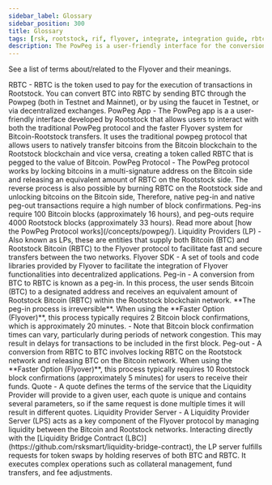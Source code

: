 ```yaml
---
sidebar_label: Glossary
sidebar_position: 300
title: Glossary
tags: [rsk, rootstock, rif, flyover, integrate, integration guide, rbtc, powpeg]
description: The PowPeg is a user-friendly interface for the conversion of BTC to RBTC and vice versa. It is secured by the powpeg protocol, which is a unique 2-way peg system that allows users to natively transfer bitcoins from the Bitcoin blockchain to the Rootstock blockchain and vice versa, creating a token called RBTC that is pegged to the value of Bitcoin.
---
```


See a list of terms about/related to the Flyover and their meanings.

<Accordion>
  <Accordion.Item eventKey="0">
    <Accordion.Header as="h3">RBTC</Accordion.Header>
    <Accordion.Body>
       - RBTC is the token used to pay for the execution of transactions in Rootstock. You can convert BTC into RBTC by sending BTC through the Powpeg (both in Testnet and Mainnet), or by using the faucet in Testnet, or via decentralized exchanges.
    </Accordion.Body>
  </Accordion.Item>
  <Accordion.Item eventKey="1">
    <Accordion.Header as="h3">PowPeg App</Accordion.Header>
    <Accordion.Body>
      - The PowPeg app is a a user-friendly interface developed by Rootstock that allows users to interact with both the traditional PowPeg protocol and the faster Flyover system for Bitcoin-Rootstock transfers. It uses the traditional powpeg protocol that allows users to natively transfer bitcoins from the Bitcoin blockchain to the Rootstock blockchain and vice versa, creating a token called RBTC that is pegged to the value of Bitcoin.
    </Accordion.Body>
  </Accordion.Item>
    <Accordion.Item eventKey="2">
    <Accordion.Header as="h3">PowPeg Protocol</Accordion.Header>
    <Accordion.Body>
      - The PowPeg protocol works by locking bitcoins in a multi-signature address on the Bitcoin side and releasing an equivalent amount of RBTC on the Rootstock side. The reverse process is also possible by burning RBTC on the Rootstock side and unlocking bitcoins on the Bitcoin side, Therefore, native peg-in and native peg-out transactions require a high number of block confirmations. Peg-ins require 100 Bitcoin blocks (approximately 16 hours), and peg-outs require 4000 Rootstock blocks (approximately 33 hours). Read more about [how the PowPeg Protocol works](/concepts/powpeg/).
    </Accordion.Body>
  </Accordion.Item>
  <Accordion.Item eventKey="2">
    <Accordion.Header as="h3">Liquidity Providers (LP)</Accordion.Header>
    <Accordion.Body>
      - Also known as LPs, these are entities that supply both Bitcoin (BTC) and Rootstock Bitcoin (RBTC) to the Flyover protocol to facilitate fast and secure transfers between the two networks.
    </Accordion.Body>
  </Accordion.Item>
  <Accordion.Item eventKey="3">
    <Accordion.Header as="h3">Flyover SDK</Accordion.Header>
    <Accordion.Body>
      -  A set of tools and code libraries provided by Flyover to facilitate the integration of Flyover functionalities into decentralized applications.
    </Accordion.Body>
  </Accordion.Item>
  <Accordion.Item eventKey="4">
    <Accordion.Header as="h3">Peg-in</Accordion.Header>
    <Accordion.Body>
      - A conversion from BTC to RBTC is known as a peg-in. In this process, the user sends Bitcoin (BTC) to a designated address and receives an equivalent amount of Rootstock Bitcoin (RBTC) within the Rootstock blockchain network. **The peg-in process is irreversible**. When using the **Faster Option (Flyover)**, this process typically requires 2 Bitcoin block confirmations, which is approximately 20 minutes.
      - Note that Bitcoin block confirmation times can vary, particularly during periods of network congestion. This may result in delays for transactions to be included in the first block.
    </Accordion.Body>
  </Accordion.Item>
  <Accordion.Item eventKey="5">
    <Accordion.Header as="h3">Peg-out</Accordion.Header>
    <Accordion.Body>
      - A conversion from RBTC to BTC involves locking RBTC on the Rootstock network and releasing BTC on the Bitcoin network. When using the **Faster Option (Flyover)**, this process typically requires 10 Rootstock block confirmations (approximately 5 minutes) for users to receive their funds.
    </Accordion.Body>
  </Accordion.Item>
  <Accordion.Item eventKey="6">
    <Accordion.Header as="h3">Quote</Accordion.Header>
    <Accordion.Body>
      - A quote defines the terms of the service that the Liquidity Provider will provide to a given user, each quote is unique and contains several parameters,  so if the same request is done multiple times it will result in different quotes.
    </Accordion.Body>
  </Accordion.Item>
   <Accordion.Item eventKey="7">
    <Accordion.Header as="h3">Liquidity Provider Server</Accordion.Header>
    <Accordion.Body>
      - A Liquidity Provider Server (LPS) acts as a key component of the Flyover protocol by managing liquidity between the Bitcoin and Rootstock networks. Interacting directly with the [Liquidity Bridge Contract (LBC)](https://github.com/rsksmart/liquidity-bridge-contract), the LP server fulfills requests for token swaps by holding reserves of both BTC and RBTC. It executes complex operations such as collateral management, fund transfers, and fee adjustments.
    </Accordion.Body>
  </Accordion.Item>
</Accordion>